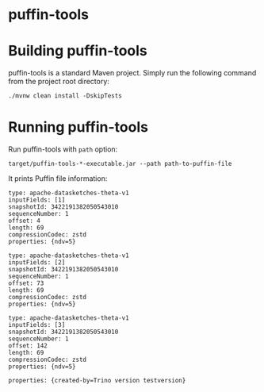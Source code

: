 # puffin-tools

# Building puffin-tools
puffin-tools is a standard Maven project. Simply run the following command from the project root directory:
```
./mvnw clean install -DskipTests
```

# Running puffin-tools
Run puffin-tools with `path` option:
```
target/puffin-tools-*-executable.jar --path path-to-puffin-file
```

It prints Puffin file information:
```
type: apache-datasketches-theta-v1
inputFields: [1]
snapshotId: 3422191382050543010
sequenceNumber: 1
offset: 4
length: 69
compressionCodec: zstd
properties: {ndv=5}

type: apache-datasketches-theta-v1
inputFields: [2]
snapshotId: 3422191382050543010
sequenceNumber: 1
offset: 73
length: 69
compressionCodec: zstd
properties: {ndv=5}

type: apache-datasketches-theta-v1
inputFields: [3]
snapshotId: 3422191382050543010
sequenceNumber: 1
offset: 142
length: 69
compressionCodec: zstd
properties: {ndv=5}

properties: {created-by=Trino version testversion}
```
